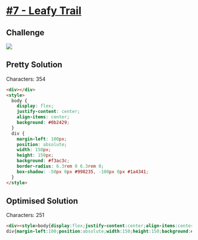 # [#7 - Leafy Trail](https://cssbattle.dev/play/7)

## Challenge

![](https://cssbattle.dev/targets/7.png)


## Pretty Solution

Characters: 354

```HTML
<div></div>
<style>
  body {
    display: flex;
    justify-content: center;
    align-items: center;
    background: #0b2429;
  }
  div {
    margin-left: 100px;
    position: absolute;
    width: 150px;
    height: 150px;
    background: #f3ac3c;
    border-radius: 6.3rem 0 6.3rem 0;
    box-shadow: -50px 0px #998235, -100px 0px #1a4341;
  }
</style>
```

## Optimised Solution

Characters: 251

```HTML
<div><style>body{display:flex;justify-content:center;align-items:center;background:#0b2429}
div{margin-left:100;position:absolute;width:150;height:150;background:#f3ac3c;border-radius: 6.3rem 0 6.3rem 0;box-shadow:-50px 0px #998235,-100px 0px #1a4341}
```